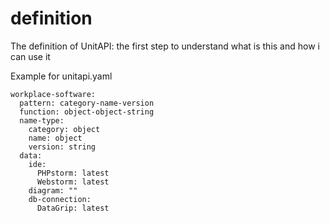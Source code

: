 # definition
The definition of UnitAPI: the first step to understand what is this and how i can use it


Example for unitapi.yaml


    workplace-software:
      pattern: category-name-version
      function: object-object-string
      name-type:
        category: object
        name: object
        version: string
      data:        
        ide:
          PHPstorm: latest
          Webstorm: latest
        diagram: ""
        db-connection:
          DataGrip: latest
